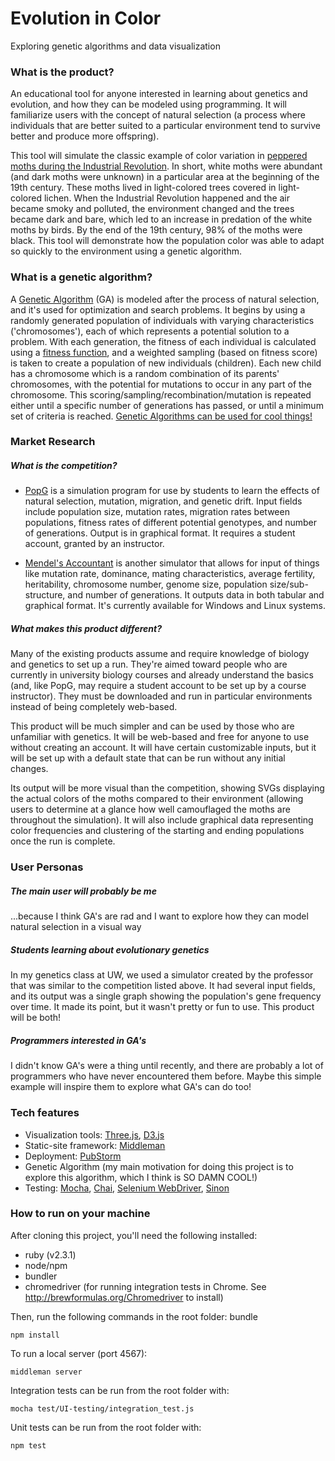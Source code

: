 # Evolution in Color
Exploring genetic algorithms and data visualization

### What is the product?
An educational tool for anyone interested in learning about genetics and evolution, and how they can be modeled using programming. It will familiarize users with the concept of natural selection (a process where individuals that are better suited to a particular environment tend to survive better and produce more offspring).

This tool will simulate the classic example of color variation in [peppered moths during the Industrial Revolution](https://en.wikipedia.org/wiki/Peppered_moth_evolution). In short, white moths were abundant (and dark moths were unknown) in a particular area at the beginning of the 19th century. These moths lived in light-colored trees covered in light-colored lichen. When the Industrial Revolution happened and the air became smoky and polluted, the environment changed and the trees became dark and bare, which led to an increase in predation of the white moths by birds. By the end of the 19th century, 98% of the moths were black. This tool will demonstrate how the population color was able to adapt so quickly to the environment using a genetic algorithm. 

### What is a genetic algorithm?
A [Genetic Algorithm](https://en.wikipedia.org/wiki/Genetic_algorithm) (GA) is modeled after the process of natural selection, and it's used for optimization and search problems. It begins by using a randomly generated population of individuals with varying characteristics ('chromosomes'), each of which represents a potential solution to a problem. With each generation, the fitness of each individual is calculated using a [fitness function](https://en.wikipedia.org/wiki/Fitness_function), and a weighted sampling (based on fitness score) is taken to create a population of new individuals (children). Each new child has a chromosome which is a random combination of its parents' chromosomes, with the potential for mutations to occur in any part of the chromosome. This scoring/sampling/recombination/mutation is repeated either until a specific number of generations has passed, or until a minimum set of criteria is reached.
[Genetic Algorithms can be used for cool things!](https://en.wikipedia.org/wiki/List_of_genetic_algorithm_applications)

### Market Research
##### What is the competition?
  * [PopG](http://evolution.gs.washington.edu/popgen/popg.html) is a simulation program for use by students to learn the effects of natural selection, mutation, migration, and genetic drift.  Input fields include population size, mutation rates, migration rates between populations, fitness rates of different potential genotypes, and number of generations.  Output is in graphical format.  It requires a student account, granted by an instructor.

  * [Mendel's Accountant](http://mendelsaccount.sourceforge.net/screenshots.html) is another simulator that allows for input of things like mutation rate, dominance, mating characteristics, average fertility, heritability, chromosome number, genome size, population size/sub-structure, and number of generations. It outputs data in both tabular and graphical format.  It's currently available for Windows and Linux systems.

##### What makes this product different?
  Many of the existing products assume and require knowledge of biology and genetics to set up a run. They're aimed toward people who are currently in university biology courses and already understand the basics (and, like PopG, may require a student account to be set up by a course instructor). They must be downloaded and run in particular environments instead of being completely web-based.

  This product will be much simpler and can be used by those who are unfamiliar with genetics.  It will be web-based and free for anyone to use without creating an account.  It will have certain customizable inputs, but it will be set up with a default state that can be run without any initial changes.

  Its output will be more visual than the competition, showing SVGs displaying the actual colors of the moths compared to their environment (allowing users to determine at a glance how well camouflaged the moths are throughout the simulation). It will also include graphical data representing color frequencies and clustering of the starting and ending populations once the run is complete.

### User Personas
##### The main user will probably be me
...because I think GA's are rad and I want to explore how they can model natural selection in a visual way
##### Students learning about evolutionary genetics
In my genetics class at UW, we used a simulator created by the professor that was similar to the competition listed above. It had several input fields, and its output was a single graph showing the population's gene frequency over time. It made its point, but it wasn't pretty or fun to use. This product will be both!
##### Programmers interested in GA's
I didn't know GA's were a thing until recently, and there are probably a lot of programmers who have never encountered them before. Maybe this simple example will inspire them to explore what GA's can do too!

### Tech features
* Visualization tools: [Three.js](http://threejs.org/), [D3.js](https://d3js.org/)
* Static-site framework: [Middleman](https://middlemanapp.com/)
* Deployment: [PubStorm](https://www.pubstorm.com/)
* Genetic Algorithm (my main motivation for doing this project is to explore this algorithm, which I think is SO DAMN COOL!)
* Testing: [Mocha](https://mochajs.org/), [Chai](http://chaijs.com/), [Selenium WebDriver](http://docs.seleniumhq.org/docs/03_webdriver.jsp), [Sinon](http://sinonjs.org/)

### How to run on your machine
After cloning this project, you'll need the following installed:

* ruby (v2.3.1)
* node/npm
* bundler
* chromedriver (for running integration tests in Chrome. See http://brewformulas.org/Chromedriver to install)

Then, run the following commands in the root folder:
    bundle

    npm install  

To run a local server (port 4567):

    middleman server


Integration tests can be run from the root folder with:

    mocha test/UI-testing/integration_test.js


Unit tests can be run from the root folder with:
```
npm test
```

